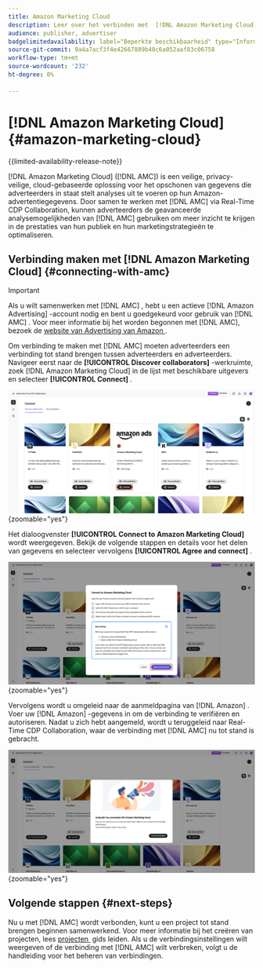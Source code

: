 ```yaml
---
title: Amazon Marketing Cloud
description: Leer over het verbinden met  [!DNL Amazon Marketing Cloud]  in Real-Time CDP Collaboration.
audience: publisher, advertiser
badgelimitedavailability: label="Beperkte beschikbaarheid" type="Informative" url="https://helpx.adobe.com/nl/legal/product-descriptions/real-time-customer-data-platform-collaboration.html newtab=true"
source-git-commit: 9a4a7acf3f4e42667889b40c6a052aaf83c06758
workflow-type: tm+mt
source-wordcount: '232'
ht-degree: 0%

---
```


# [!DNL Amazon Marketing Cloud] {#amazon-marketing-cloud}

{{limited-availability-release-note}}

[!DNL Amazon Marketing Cloud] ([!DNL AMC]) is een veilige, privacy-veilige, cloud-gebaseerde oplossing voor het opschonen van gegevens die adverteerders in staat stelt analyses uit te voeren op hun Amazon-advertentiegegevens. Door samen te werken met [!DNL AMC] via Real-Time CDP Collaboration, kunnen adverteerders de geavanceerde analysemogelijkheden van [!DNL AMC] gebruiken om meer inzicht te krijgen in de prestaties van hun publiek en hun marketingstrategieën te optimaliseren.

## Verbinding maken met [!DNL Amazon Marketing Cloud] {#connecting-with-amc}

>[!IMPORTANT]
>
>Als u wilt samenwerken met [!DNL AMC] , hebt u een actieve [!DNL Amazon Advertising] -account nodig en bent u goedgekeurd voor gebruik van [!DNL AMC] . Voor meer informatie bij het worden begonnen met [!DNL AMC], bezoek de [&#x200B; website van Advertising van Amazon &#x200B;](https://advertising.amazon.com/en/blog/amazon-marketing-cloud-now-available-in-the-us).

Om verbinding te maken met [!DNL AMC] moeten adverteerders een verbinding tot stand brengen tussen adverteerders en adverteerders. Navigeer eerst naar de **[!UICONTROL Discover collaborators]** -werkruimte, zoek [!DNL Amazon Marketing Cloud] in de lijst met beschikbare uitgevers en selecteer **[!UICONTROL Connect]** .

![&#x200B; ontdekt de werkruimte van Medewerkers met [!DNL Amazon Marketing Cloud] geselecteerde optie verbindt.](/help/assets/connect/advertising-platforms/amc-discover-collaborators.png){zoomable="yes"}

Het dialoogvenster **[!UICONTROL Connect to Amazon Marketing Cloud]** wordt weergegeven. Bekijk de volgende stappen en details voor het delen van gegevens en selecteer vervolgens **[!UICONTROL Agree and connect]** .

![&#x200B; Verbind met [!DNL Amazon Marketing Cloud] dialoog met overeenkomst en benadrukte verbindingsknoop.](/help/assets/connect/advertising-platforms/connect-to-amc.png){zoomable="yes"}

Vervolgens wordt u omgeleid naar de aanmeldpagina van [!DNL Amazon] . Voer uw [!DNL Amazon] -gegevens in om de verbinding te verifiëren en autoriseren. Nadat u zich hebt aangemeld, wordt u teruggeleid naar Real-Time CDP Collaboration, waar de verbinding met [!DNL AMC] nu tot stand is gebracht.

![&#x200B; Bevestigingsbericht die op een succesvolle verbinding met [!DNL Amazon Marketing Cloud] wijzen.](/help/assets/connect/advertising-platforms/successful-connection.png){zoomable="yes"}

## Volgende stappen {#next-steps}

Nu u met [!DNL AMC] wordt verbonden, kunt u een project tot stand brengen beginnen samenwerkend. Voor meer informatie bij het creëren van projecten, lees [&#x200B; projecten &#x200B;](/help/guide/collaborate/manage-projects.md) gids leiden. Als u de verbindingsinstellingen wilt weergeven of de verbinding met [!DNL AMC] wilt verbreken, volgt u de handleiding voor het beheren van verbindingen.
